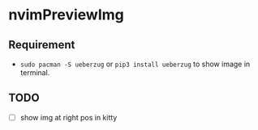# nvimPreviewImg

## Requirement

- `sudo pacman -S ueberzug` or `pip3 install ueberzug` to show image in terminal.

## TODO

- [ ] show img at right pos in kitty
